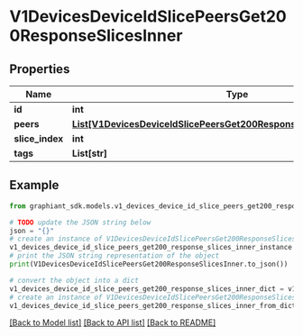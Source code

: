 # V1DevicesDeviceIdSlicePeersGet200ResponseSlicesInner


## Properties

Name | Type | Description | Notes
------------ | ------------- | ------------- | -------------
**id** | **int** |  | [optional] 
**peers** | [**List[V1DevicesDeviceIdSlicePeersGet200ResponseSlicesInnerPeersInner]**](V1DevicesDeviceIdSlicePeersGet200ResponseSlicesInnerPeersInner.md) |  | [optional] 
**slice_index** | **int** |  | [optional] 
**tags** | **List[str]** |  | [optional] 

## Example

```python
from graphiant_sdk.models.v1_devices_device_id_slice_peers_get200_response_slices_inner import V1DevicesDeviceIdSlicePeersGet200ResponseSlicesInner

# TODO update the JSON string below
json = "{}"
# create an instance of V1DevicesDeviceIdSlicePeersGet200ResponseSlicesInner from a JSON string
v1_devices_device_id_slice_peers_get200_response_slices_inner_instance = V1DevicesDeviceIdSlicePeersGet200ResponseSlicesInner.from_json(json)
# print the JSON string representation of the object
print(V1DevicesDeviceIdSlicePeersGet200ResponseSlicesInner.to_json())

# convert the object into a dict
v1_devices_device_id_slice_peers_get200_response_slices_inner_dict = v1_devices_device_id_slice_peers_get200_response_slices_inner_instance.to_dict()
# create an instance of V1DevicesDeviceIdSlicePeersGet200ResponseSlicesInner from a dict
v1_devices_device_id_slice_peers_get200_response_slices_inner_from_dict = V1DevicesDeviceIdSlicePeersGet200ResponseSlicesInner.from_dict(v1_devices_device_id_slice_peers_get200_response_slices_inner_dict)
```
[[Back to Model list]](../README.md#documentation-for-models) [[Back to API list]](../README.md#documentation-for-api-endpoints) [[Back to README]](../README.md)


